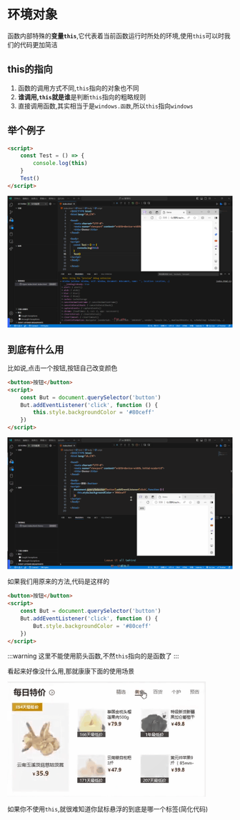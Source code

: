 # 环境对象

函数内部特殊的**变量`this`**,它代表着当前函数运行时所处的环境,使用`this`可以时我们的代码更加简洁

## this的指向

1. 函数的调用方式不同,`this`指向的对象也不同
2. **谁调用,`this`就是谁**是判断`this`指向的粗略规则
3. 直接调用函数,其实相当于是`windows.函数`,所以`this`指向`windows`

## 举个例子

```html
<script>
    const Test = () => {
        console.log(this)
    }
    Test()
</script>
```

![4e65f8f90701ebf31019127dfc728cb3a7e8df5f](Assets/4e65f8f90701ebf31019127dfc728cb3a7e8df5f.png)

## 到底有什么用

比如说,点击一个按钮,按钮自己改变颜色

```html
<button>按钮</button>
<script>
    const But = document.querySelector('button')
    But.addEventListener('click', function () {
        this.style.backgroundColor = '#80ceff'
    })
</script>
```

![c8098cf3fef72fd0106ebf3e0a4d62ad0b25a3ff](Assets/c8098cf3fef72fd0106ebf3e0a4d62ad0b25a3ff.gif)

如果我们用原来的方法,代码是这样的

```html
<button>按钮</button>
<script>
    const But = document.querySelector('button')
    But.addEventListener('click', function () {
        But.style.backgroundColor = '#80ceff'
    })
</script>
```

:::warning
这里不能使用箭头函数,不然`this`指向的是函数了
:::

看起来好像没什么用,那就康康下面的使用场景

![a37bfdab7758514bf1dd235916a5fdceff77081c](Assets/a37bfdab7758514bf1dd235916a5fdceff77081c.gif)

如果你不使用`this`,就很难知道你鼠标悬浮的到底是哪一个标签(简化代码)
